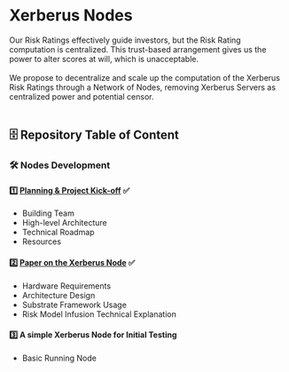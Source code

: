 # Xerberus Nodes 

Our Risk Ratings effectively guide investors, but the Risk Rating computation is centralized. This trust-based arrangement gives us the power to alter scores at will, which is unacceptable. 
</br>
</br>
We propose to decentralize and scale up the computation of the Xerberus Risk Ratings through a Network of Nodes, removing Xerberus Servers as centralized power and potential censor.</br>
</br>

## 🗄 Repository Table of Content
### 🛠️ Nodes Development 
#### 1️⃣ [Planning & Project Kick-off](https://docsend.com/view/48yjrdeaid3u4drd) ✅
- Building Team
- High-level Architecture
- Technical Roadmap
- Resources

#### 2️⃣ [Paper on the Xerberus Node](https://docsend.com/view/qzevbnhr5guutdjx) ✅
- Hardware Requirements
- Architecture Design
- Substrate Framework Usage
- Risk Model Infusion Technical Explanation

#### 3️⃣ A simple Xerberus Node for Initial Testing
- Basic Running Node

